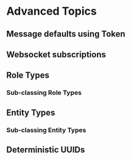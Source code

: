 # Advanced Topics
## Message defaults using Token
## Websocket subscriptions
## Role Types
### Sub-classing Role Types
## Entity Types
### Sub-classing Entity Types
## Deterministic UUIDs

